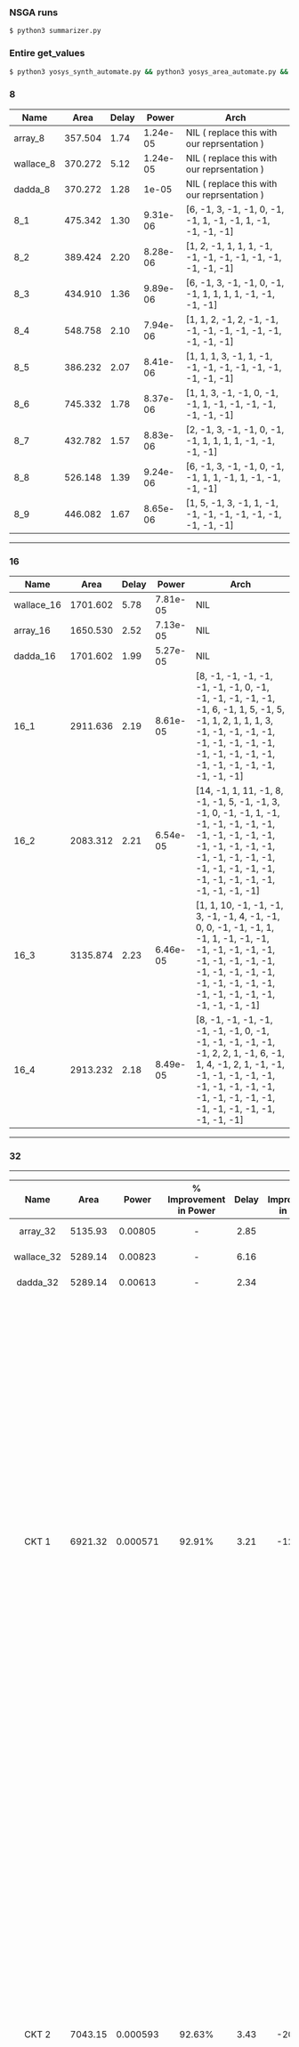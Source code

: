### NSGA runs 

`$ python3 summarizer.py`


### Entire get_values
```bash
$ python3 yosys_synth_automate.py && python3 yosys_area_automate.py && python3 sta_delay_power_automate.py  && python3 summarizer.py
```


### 8

| Name      | Area    | Delay | Power    | Arch                                               |
|-----------|---------|-------|----------|----------------------------------------------------|
| array_8   | 357.504 | 1.74  | 1.24e-05 | NIL ( replace this with our reprsentation )        |
| wallace_8 | 370.272 | 5.12  | 1.24e-05 | NIL ( replace this with our reprsentation )        |
| dadda_8   | 370.272 | 1.28  | 1e-05    | NIL ( replace this with our reprsentation )        |
| 8_1       | 475.342 | 1.30  | 9.31e-06 | [6, -1, 3, -1, -1, 0, -1, -1, 1, -1, -1, 1, -1, -1, -1, -1] |
| 8_2       | 389.424 | 2.20  | 8.28e-06 | [1, 2, -1, 1, 1, 1, -1, -1, -1, -1, -1, -1, -1, -1, -1, -1] |
| 8_3       | 434.910 | 1.36  | 9.89e-06 | [6, -1, 3, -1, -1, 0, -1, -1, 1, 1, 1, 1, -1, -1, -1, -1] |
| 8_4       | 548.758 | 2.10  | 7.94e-06 | [1, 1, 2, -1, 2, -1, -1, -1, -1, -1, -1, -1, -1, -1, -1, -1] |
| 8_5       | 386.232 | 2.07  | 8.41e-06 | [1, 1, 1, 3, -1, 1, -1, -1, -1, -1, -1, -1, -1, -1, -1, -1] |
| 8_6       | 745.332 | 1.78  | 8.37e-06 | [1, 1, 3, -1, -1, 0, -1, -1, 1, -1, -1, -1, -1, -1, -1, -1] |
| 8_7       | 432.782 | 1.57  | 8.83e-06 | [2, -1, 3, -1, -1, 0, -1, -1, 1, 1, 1, 1, -1, -1, -1, -1] |
| 8_8       | 526.148 | 1.39  | 9.24e-06 | [6, -1, 3, -1, -1, 0, -1, -1, 1, 1, -1, 1, -1, -1, -1, -1] |
| 8_9       | 446.082 | 1.67  | 8.65e-06 | [1, 5, -1, 3, -1, 1, -1, -1, -1, -1, -1, -1, -1, -1, -1, -1] |
 --- 


### 16

| Name       | Area    | Delay | Power    | Arch                                                                                                      |
|------------|---------|-------|----------|-----------------------------------------------------------------------------------------------------------|
| wallace_16 | 1701.602| 5.78  | 7.81e-05 | NIL                                                                                                       |
| array_16   | 1650.530| 2.52  | 7.13e-05 | NIL                                                                                                       |
| dadda_16   | 1701.602| 1.99  | 5.27e-05 | NIL                                                                                                       |
| 16_1       | 2911.636| 2.19  | 8.61e-05 | [8, -1, -1, -1, -1, -1, -1, -1, 0, -1, -1, -1, -1, -1, -1, -1, 6, -1, 1, 5, -1, 5, -1, 1, 2, 1, 1, 1, 3, -1, -1, -1, -1, -1, -1, -1, -1, -1, -1, -1, -1, -1, -1, -1, -1, -1, -1, -1, -1, -1, -1, -1] |
| 16_2       | 2083.312| 2.21  | 6.54e-05 | [14, -1, 1, 11, -1, 8, -1, -1, 5, -1, -1, 3, -1, 0, -1, -1, 1, -1, -1, -1, -1, -1, -1, -1, -1, -1, -1, -1, -1, -1, -1, -1, -1, -1, -1, -1, -1, -1, -1, -1, -1, -1, -1, -1, -1, -1, -1, -1, -1, -1, -1, -1] |
| 16_3       | 3135.874| 2.23  | 6.46e-05 | [1, 1, 10, -1, -1, -1, 3, -1, -1, 4, -1, -1, 0, 0, -1, -1, -1, 1, -1, 1, -1, -1, -1, -1, -1, -1, -1, -1, -1, -1, -1, -1, -1, -1, -1, -1, -1, -1, -1, -1, -1, -1, -1, -1, -1, -1, -1, -1, -1, -1, -1, -1] |
| 16_4       | 2913.232| 2.18  | 8.49e-05 | [8, -1, -1, -1, -1, -1, -1, -1, 0, -1, -1, -1, -1, -1, -1, -1, 2, 2, 1, -1, 6, -1, 1, 4, -1, 2, 1, -1, -1, -1, -1, -1, -1, -1, -1, -1, -1, -1, -1, -1, -1, -1, -1, -1, -1, -1, -1, -1, -1, -1, -1, -1] |
---



### 32
---

|    Name    |  Area   |  Power   |  % Improvement in Power  |  Delay  |  % Improvement in Delay  |                                                                                                                                                                                                                                                                    Architecture                                                                                                                                                                                                                                                                     |
|:----------:|:-------:|:--------:|:------------------------:|:-------:|:------------------------:|:---------------------------------------------------------------------------------------------------------------------------------------------------------------------------------------------------------------------------------------------------------------------------------------------------------------------------------------------------------------------------------------------------------------------------------------------------------------------------------------------------------------------------------------------------:|
|  array_32  | 5135.93 | 0.00805  |            -             |  2.85   |            -             |                                                                                                                                                                                                                                                                 Array 32 Multiplier                                                                                                                                                                                                                                                                 |
| wallace_32 | 5289.14 | 0.00823  |            -             |  6.16   |            -             |                                                                                                                                                                                                                                                                Wallace 32 Multiplier                                                                                                                                                                                                                                                                |
|  dadda_32  | 5289.14 | 0.00613  |            -             |  2.34   |            -             |                                                                                                                                                                                                                                                                 Dadda 32 Multiplier                                                                                                                                                                                                                                                                 |
|   CKT 1    | 6921.32 | 0.000571 |          92.91%          |  3.21   |         -12.63%          |   [9, -1, -1, -1, -1, -1, -1, -1, -1, -1, -1, -1, -1, -1, -1, -1, -1, -1, -1, -1, -1, -1, -1, 1, 2, -1, 4, -1, 1, 1, -1, -1, -1, -1, -1, -1, -1, -1, -1, -1, -1, -1, -1, -1, -1, -1, -1, -1, -1, -1, -1, -1, -1, -1, -1, -1, -1, -1, -1, -1, -1, -1, -1, -1, -1, -1, -1, -1, -1, -1, -1, -1, -1, -1, -1, -1, -1, -1, -1, -1, -1, -1, -1, -1, -1, -1, -1, -1, -1, -1, -1, -1, -1, -1, -1, -1, -1, -1, -1, -1, -1, -1, -1, -1, -1, -1, -1, -1, -1, -1, -1, -1, -1, -1, -1, -1, -1, -1, -1, -1, -1, -1, -1, -1, -1, -1, -1, -1, -1, -1, -1, -1, -1]    |
|   CKT 2    | 7043.15 | 0.000593 |          92.63%          |  3.43   |         -20.35%          |   [20, -1, -1, -1, -1, -1, -1, -1, -1, -1, -1, -1, 16, -1, -1, -1, -1, -1, -1, -1, 10, -1, -1, -1, -1, -1, -1, -1, 2, -1, -1, -1, -1, -1, -1, -1, -1, -1, -1, -1, -1, -1, -1, -1, -1, -1, -1, -1, -1, -1, -1, -1, -1, -1, -1, -1, -1, -1, -1, -1, -1, -1, -1, -1, -1, -1, -1, -1, -1, -1, -1, -1, -1, -1, -1, -1, -1, -1, -1, -1, -1, -1, -1, -1, -1, -1, -1, -1, -1, -1, -1, -1, -1, -1, -1, -1, -1, -1, -1, -1, -1, -1, -1, -1, -1, -1, -1, -1, -1, -1, -1, -1, -1, -1, -1, -1, -1, -1, -1, -1, -1, -1, -1, -1, -1, -1, -1, -1, -1, -1, -1, -1]   |
|   CKT 3    | 7285.74 | 0.000578 |          92.82%          |  3.41   |         -19.65%          |   [20, 1, 1, -1, -1, -1, -1, -1, -1, -1, -1, -1, 13, -1, -1, -1, -1, -1, -1, -1, 2, -1, -1, -1, -1, 3, -1, -1, 1, 0, -1, -1, -1, -1, -1, -1, -1, -1, -1, -1, -1, -1, -1, -1, -1, -1, -1, -1, -1, -1, -1, -1, -1, -1, -1, -1, -1, -1, -1, -1, -1, -1, -1, -1, -1, -1, -1, -1, -1, -1, -1, -1, -1, -1, -1, -1, -1, -1, -1, -1, -1, -1, -1, -1, -1, -1, -1, -1, -1, -1, -1, -1, -1, -1, -1, -1, -1, -1, -1, -1, -1, -1, -1, -1, -1, -1, -1, -1, -1, -1, -1, -1, -1, -1, -1, -1, -1, -1, -1, -1, -1, -1, -1, -1, -1, -1, -1, -1, -1, -1, -1, -1, -1]    |
|   CKT 4    | 6752.94 | 0.000578 |          92.82%          |  3.63   |         -27.37%          |       [6, -1, 2, 1, 2, 1, -1, 3, -1, 1, -1, -1, -1, -1, -1, -1, -1, -1, -1, -1, 10, -1, 8, 2, 6, 5, 0, 0, -1, 1, -1, -1, -1, -1, -1, -1, -1, -1, -1, -1, -1, -1, -1, -1, -1, -1, -1, -1, -1, -1, -1, -1, -1, -1, -1, -1, -1, -1, -1, -1, -1, -1, -1, -1, -1, -1, -1, -1, -1, -1, -1, -1, -1, -1, -1, -1, -1, -1, -1, -1, -1, -1, -1, -1, -1, -1, -1, -1, -1, -1, -1, -1, -1, -1, -1, -1, -1, -1, -1, -1, -1, -1, -1, -1, -1, -1, -1, -1, -1, -1, -1, -1, -1, -1, -1, -1, -1, -1, -1, -1, -1, -1, -1, -1, -1, -1, -1, -1, -1, -1, -1, -1, -1]        |
|   CKT 5    | 6819.71 | 0.000571 |          92.91%          |  3.96   |         -38.95%          |      [4, -1, -1, 8, 2, 1, -1, 3, 1, 6, 2, 1, -1, -1, -1, -1, -1, -1, -1, 0, -1, -1, -1, -1, -1, -1, -1, -1, 1, 1, -1, -1, -1, -1, -1, -1, -1, -1, -1, -1, -1, -1, -1, -1, -1, -1, -1, -1, -1, -1, -1, -1, -1, -1, -1, -1, -1, -1, -1, -1, -1, -1, -1, -1, -1, -1, -1, -1, -1, -1, -1, -1, -1, -1, -1, -1, -1, -1, -1, -1, -1, -1, -1, -1, -1, -1, -1, -1, -1, -1, -1, -1, -1, -1, -1, -1, -1, -1, -1, -1, -1, -1, -1, -1, -1, -1, -1, -1, -1, -1, -1, -1, -1, -1, -1, -1, -1, -1, -1, -1, -1, -1, -1, -1, -1, -1, -1, -1, -1, -1, -1, -1, -1]       |
|   CKT 6    | 7133.85 | 0.000581 |          92.78%          |  3.07   |          -7.72%          |      [23, -1, -1, 2, 4, -1, 2, -1, -1, -1, 10, -1, -1, -1, -1, -1, -1, -1, -1, -1, 8, -1, 2, 6, 0, 2, 4, 2, 0, 0, -1, -1, -1, -1, -1, -1, -1, -1, -1, -1, -1, -1, -1, -1, -1, -1, -1, -1, -1, -1, -1, -1, -1, -1, -1, -1, -1, -1, -1, -1, -1, -1, -1, -1, -1, -1, -1, -1, -1, -1, -1, -1, -1, -1, -1, -1, -1, -1, -1, -1, -1, -1, -1, -1, -1, -1, -1, -1, -1, -1, -1, -1, -1, -1, -1, -1, -1, -1, -1, -1, -1, -1, -1, -1, -1, -1, -1, -1, -1, -1, -1, -1, -1, -1, -1, -1, -1, -1, -1, -1, -1, -1, -1, -1, -1, -1, -1, -1, -1, -1, -1, -1, -1]       |
|   CKT 7    | 6732.19 | 0.00055  |          93.17%          |  3.56   |         -24.91%          |       [6, -1, 1, 1, 1, 1, -1, 2, -1, 19, -1, -1, -1, 2, -1, 9, -1, -1, -1, -1, -1, -1, -1, 7, -1, 3, 1, 1, 0, 0, -1, -1, -1, -1, -1, -1, -1, -1, -1, -1, -1, -1, -1, -1, -1, -1, -1, -1, -1, -1, -1, -1, -1, -1, -1, -1, -1, -1, -1, -1, -1, -1, -1, -1, -1, -1, -1, -1, -1, -1, -1, -1, -1, -1, -1, -1, -1, -1, -1, -1, -1, -1, -1, -1, -1, -1, -1, -1, -1, -1, -1, -1, -1, -1, -1, -1, -1, -1, -1, -1, -1, -1, -1, -1, -1, -1, -1, -1, -1, -1, -1, -1, -1, -1, -1, -1, -1, -1, -1, -1, -1, -1, -1, -1, -1, -1, -1, -1, -1, -1, -1, -1, -1]        |
|   CKT 8    | 6806.94 | 0.000549 |          93.18%          |  3.58   |         -25.61%          |           [6, 1, -1, -1, -1, 1, 2, 3, -1, 1, 1, 1, -1, 7, -1, 1, 2, 2, 8, 1, -1, 5, 2, -1, 3, 1, 1, -1, 1, 0, -1, -1, -1, -1, -1, -1, -1, -1, -1, -1, -1, -1, -1, -1, -1, -1, -1, -1, -1, -1, -1, -1, -1, -1, -1, -1, -1, -1, -1, -1, -1, -1, -1, -1, -1, -1, -1, -1, -1, -1, -1, -1, -1, -1, -1, -1, -1, -1, -1, -1, -1, -1, -1, -1, -1, -1, -1, -1, -1, -1, -1, -1, -1, -1, -1, -1, -1, -1, -1, -1, -1, -1, -1, -1, -1, -1, -1, -1, -1, -1, -1, -1, -1, -1, -1, -1, -1, -1, -1, -1, -1, -1, -1, -1, -1, -1, -1, -1, -1, -1, -1, -1, -1]           |
|   CKT 9    | 7114.7  | 0.000567 |          92.96%          |  3.69   |         -29.47%          |        [20, 5, -1, 2, 1, 6, 1, 1, 2, -1, 3, 1, 4, -1, 7, -1, -1, -1, -1, -1, 2, -1, 6, 0, -1, -1, -1, -1, 1, 1, -1, -1, -1, -1, -1, -1, -1, -1, -1, -1, -1, -1, -1, -1, -1, -1, -1, -1, -1, -1, -1, -1, -1, -1, -1, -1, -1, -1, -1, -1, -1, -1, -1, -1, -1, -1, -1, -1, -1, -1, -1, -1, -1, -1, -1, -1, -1, -1, -1, -1, -1, -1, -1, -1, -1, -1, -1, -1, -1, -1, -1, -1, -1, -1, -1, -1, -1, -1, -1, -1, -1, -1, -1, -1, -1, -1, -1, -1, -1, -1, -1, -1, -1, -1, -1, -1, -1, -1, -1, -1, -1, -1, -1, -1, -1, -1, -1, -1, -1, -1, -1, -1, -1]         |
|   CKT 10   | 6833.01 | 0.00056  |          93.04%          |  3.44   |         -20.70%          |        [6, 2, 1, -1, -1, 1, 1, -1, 3, -1, -1, -1, -1, -1, -1, -1, -1, -1, 4, -1, -1, -1, 1, 4, 1, 2, 2, 0, 0, 1, -1, -1, -1, -1, -1, -1, -1, -1, -1, -1, -1, -1, -1, -1, -1, -1, -1, -1, -1, -1, -1, -1, -1, -1, -1, -1, -1, -1, -1, -1, -1, -1, -1, -1, -1, -1, -1, -1, -1, -1, -1, -1, -1, -1, -1, -1, -1, -1, -1, -1, -1, -1, -1, -1, -1, -1, -1, -1, -1, -1, -1, -1, -1, -1, -1, -1, -1, -1, -1, -1, -1, -1, -1, -1, -1, -1, -1, -1, -1, -1, -1, -1, -1, -1, -1, -1, -1, -1, -1, -1, -1, -1, -1, -1, -1, -1, -1, -1, -1, -1, -1, -1, -1]        |
|   CKT 11   | 7247.97 | 0.000625 |          92.24%          |   3.5   |         -22.81%          |  [22, -1, -1, -1, -1, -1, -1, -1, -1, -1, 18, -1, -1, -1, -1, -1, -1, -1, -1, -1, -1, -1, 7, -1, -1, -1, -1, -1, 2, 1, -1, -1, -1, -1, -1, -1, -1, -1, -1, -1, -1, -1, -1, -1, -1, -1, -1, -1, -1, -1, -1, -1, -1, -1, -1, -1, -1, -1, -1, -1, -1, -1, -1, -1, -1, -1, -1, -1, -1, -1, -1, -1, -1, -1, -1, -1, -1, -1, -1, -1, -1, -1, -1, -1, -1, -1, -1, -1, -1, -1, -1, -1, -1, -1, -1, -1, -1, -1, -1, -1, -1, -1, -1, -1, -1, -1, -1, -1, -1, -1, -1, -1, -1, -1, -1, -1, -1, -1, -1, -1, -1, -1, -1, -1, -1, -1, -1, -1, -1, -1, -1, -1, -1]  |
|   CKT 12   | 7273.77 | 0.00059  |          92.67%          |  3.59   |         -25.96%          |      [21, 7, 1, 5, -1, 1, -1, -1, -1, -1, -1, 12, -1, -1, -1, -1, -1, -1, -1, -1, 2, 1, 0, 4, 4, -1, -1, 2, 0, 1, -1, -1, -1, -1, -1, -1, -1, -1, -1, -1, -1, -1, -1, -1, -1, -1, -1, -1, -1, -1, -1, -1, -1, -1, -1, -1, -1, -1, -1, -1, -1, -1, -1, -1, -1, -1, -1, -1, -1, -1, -1, -1, -1, -1, -1, -1, -1, -1, -1, -1, -1, -1, -1, -1, -1, -1, -1, -1, -1, -1, -1, -1, -1, -1, -1, -1, -1, -1, -1, -1, -1, -1, -1, -1, -1, -1, -1, -1, -1, -1, -1, -1, -1, -1, -1, -1, -1, -1, -1, -1, -1, -1, -1, -1, -1, -1, -1, -1, -1, -1, -1, -1, -1]       |
|   CKT 13   | 6834.34 | 0.000549 |          93.18%          |  3.58   |         -25.61%          |       [6, 1, -1, 5, -1, 1, 2, -1, -1, -1, -1, -1, -1, -1, 2, -1, 9, -1, -1, -1, -1, -1, -1, 2, 3, 0, 4, 3, -1, 0, -1, -1, -1, -1, -1, -1, -1, -1, -1, -1, -1, -1, -1, -1, -1, -1, -1, -1, -1, -1, -1, -1, -1, -1, -1, -1, -1, -1, -1, -1, -1, -1, -1, -1, -1, -1, -1, -1, -1, -1, -1, -1, -1, -1, -1, -1, -1, -1, -1, -1, -1, -1, -1, -1, -1, -1, -1, -1, -1, -1, -1, -1, -1, -1, -1, -1, -1, -1, -1, -1, -1, -1, -1, -1, -1, -1, -1, -1, -1, -1, -1, -1, -1, -1, -1, -1, -1, -1, -1, -1, -1, -1, -1, -1, -1, -1, -1, -1, -1, -1, -1, -1, -1]       |
|   CKT 14   | 7113.9  | 0.00059  |          92.67%          |  3.02   |          -5.96%          |  [23, -1, -1, -1, -1, -1, -1, -1, -1, -1, -1, -1, -1, -1, -1, -1, -1, -1, -1, -1, -1, -1, -1, 6, -1, -1, 1, 1, -1, 1, -1, -1, -1, -1, -1, -1, -1, -1, -1, -1, -1, -1, -1, -1, -1, -1, -1, -1, -1, -1, -1, -1, -1, -1, -1, -1, -1, -1, -1, -1, -1, -1, -1, -1, -1, -1, -1, -1, -1, -1, -1, -1, -1, -1, -1, -1, -1, -1, -1, -1, -1, -1, -1, -1, -1, -1, -1, -1, -1, -1, -1, -1, -1, -1, -1, -1, -1, -1, -1, -1, -1, -1, -1, -1, -1, -1, -1, -1, -1, -1, -1, -1, -1, -1, -1, -1, -1, -1, -1, -1, -1, -1, -1, -1, -1, -1, -1, -1, -1, -1, -1, -1, -1]   |
|   CKT 15   | 7241.05 | 0.000525 |          93.48%          |  3.16   |         -10.88%          |    [24, 1, 1, 2, -1, -1, -1, -1, 18, -1, -1, -1, -1, -1, -1, -1, -1, -1, -1, -1, -1, -1, -1, -1, 3, -1, 4, 1, 0, 0, -1, -1, -1, -1, -1, -1, -1, -1, -1, -1, -1, -1, -1, -1, -1, -1, -1, -1, -1, -1, -1, -1, -1, -1, -1, -1, -1, -1, -1, -1, -1, -1, -1, -1, -1, -1, -1, -1, -1, -1, -1, -1, -1, -1, -1, -1, -1, -1, -1, -1, -1, -1, -1, -1, -1, -1, -1, -1, -1, -1, -1, -1, -1, -1, -1, -1, -1, -1, -1, -1, -1, -1, -1, -1, -1, -1, -1, -1, -1, -1, -1, -1, -1, -1, -1, -1, -1, -1, -1, -1, -1, -1, -1, -1, -1, -1, -1, -1, -1, -1, -1, -1, -1]     |
|   CKT 16   | 7002.72 | 0.000571 |          92.91%          |  3.64   |         -27.72%          |   [12, -1, -1, -1, -1, -1, -1, -1, -1, -1, -1, -1, 2, -1, -1, -1, -1, -1, -1, -1, 1, 2, -1, 6, -1, -1, 2, -1, -1, -1, -1, -1, -1, -1, -1, -1, -1, -1, -1, -1, -1, -1, -1, -1, -1, -1, -1, -1, -1, -1, -1, -1, -1, -1, -1, -1, -1, -1, -1, -1, -1, -1, -1, -1, -1, -1, -1, -1, -1, -1, -1, -1, -1, -1, -1, -1, -1, -1, -1, -1, -1, -1, -1, -1, -1, -1, -1, -1, -1, -1, -1, -1, -1, -1, -1, -1, -1, -1, -1, -1, -1, -1, -1, -1, -1, -1, -1, -1, -1, -1, -1, -1, -1, -1, -1, -1, -1, -1, -1, -1, -1, -1, -1, -1, -1, -1, -1, -1, -1, -1, -1, -1, -1]   |
|   CKT 17   | 6833.01 | 0.00056  |          93.04%          |  3.44   |         -20.70%          |      [6, -1, -1, -1, 1, 1, 1, -1, -1, -1, -1, -1, -1, -1, -1, -1, -1, -1, 3, -1, 8, -1, -1, -1, 3, -1, 2, 3, 0, 0, -1, -1, -1, -1, -1, -1, -1, -1, -1, -1, -1, -1, -1, -1, -1, -1, -1, -1, -1, -1, -1, -1, -1, -1, -1, -1, -1, -1, -1, -1, -1, -1, -1, -1, -1, -1, -1, -1, -1, -1, -1, -1, -1, -1, -1, -1, -1, -1, -1, -1, -1, -1, -1, -1, -1, -1, -1, -1, -1, -1, -1, -1, -1, -1, -1, -1, -1, -1, -1, -1, -1, -1, -1, -1, -1, -1, -1, -1, -1, -1, -1, -1, -1, -1, -1, -1, -1, -1, -1, -1, -1, -1, -1, -1, -1, -1, -1, -1, -1, -1, -1, -1, -1]      |
|   CKT 18   | 6853.76 | 0.000563 |          93.01%          |   3.1   |          -8.77%          |   [1, -1, -1, 1, 23, -1, -1, -1, -1, 10, -1, -1, -1, -1, -1, -1, -1, -1, -1, -1, -1, -1, 3, -1, -1, 4, -1, -1, 2, 0, -1, -1, -1, -1, -1, -1, -1, -1, -1, -1, -1, -1, -1, -1, -1, -1, -1, -1, -1, -1, -1, -1, -1, -1, -1, -1, -1, -1, -1, -1, -1, -1, -1, -1, -1, -1, -1, -1, -1, -1, -1, -1, -1, -1, -1, -1, -1, -1, -1, -1, -1, -1, -1, -1, -1, -1, -1, -1, -1, -1, -1, -1, -1, -1, -1, -1, -1, -1, -1, -1, -1, -1, -1, -1, -1, -1, -1, -1, -1, -1, -1, -1, -1, -1, -1, -1, -1, -1, -1, -1, -1, -1, -1, -1, -1, -1, -1, -1, -1, -1, -1, -1, -1]    |
|   CKT 19   | 6933.82 | 0.000556 |          93.09%          |  3.63   |         -27.37%          |       [10, 3, 1, 1, 1, 1, -1, -1, -1, 4, 1, -1, 2, -1, -1, -1, 8, -1, -1, -1, -1, -1, 2, -1, 0, -1, 1, 3, -1, 1, -1, -1, -1, -1, -1, -1, -1, -1, -1, -1, -1, -1, -1, -1, -1, -1, -1, -1, -1, -1, -1, -1, -1, -1, -1, -1, -1, -1, -1, -1, -1, -1, -1, -1, -1, -1, -1, -1, -1, -1, -1, -1, -1, -1, -1, -1, -1, -1, -1, -1, -1, -1, -1, -1, -1, -1, -1, -1, -1, -1, -1, -1, -1, -1, -1, -1, -1, -1, -1, -1, -1, -1, -1, -1, -1, -1, -1, -1, -1, -1, -1, -1, -1, -1, -1, -1, -1, -1, -1, -1, -1, -1, -1, -1, -1, -1, -1, -1, -1, -1, -1, -1, -1]        |
|   CKT 20   | 7024.26 | 0.000608 |          92.45%          |  3.42   |         -20.00%          |    [12, -1, 1, -1, -1, -1, -1, -1, -1, -1, -1, -1, 1, -1, -1, -1, -1, -1, -1, -1, 3, -1, -1, 3, -1, -1, 4, -1, 1, 0, -1, -1, -1, -1, -1, -1, -1, -1, -1, -1, -1, -1, -1, -1, -1, -1, -1, -1, -1, -1, -1, -1, -1, -1, -1, -1, -1, -1, -1, -1, -1, -1, -1, -1, -1, -1, -1, -1, -1, -1, -1, -1, -1, -1, -1, -1, -1, -1, -1, -1, -1, -1, -1, -1, -1, -1, -1, -1, -1, -1, -1, -1, -1, -1, -1, -1, -1, -1, -1, -1, -1, -1, -1, -1, -1, -1, -1, -1, -1, -1, -1, -1, -1, -1, -1, -1, -1, -1, -1, -1, -1, -1, -1, -1, -1, -1, -1, -1, -1, -1, -1, -1, -1]    |
|   CKT 21   | 7147.69 | 0.000576 |          92.84%          |  3.31   |         -16.14%          |  [23, -1, -1, -1, -1, -1, -1, -1, -1, -1, -1, -1, -1, -1, -1, -1, -1, -1, -1, -1, -1, -1, -1, 7, -1, 4, -1, -1, -1, 1, -1, -1, -1, -1, -1, -1, -1, -1, -1, -1, -1, -1, -1, -1, -1, -1, -1, -1, -1, -1, -1, -1, -1, -1, -1, -1, -1, -1, -1, -1, -1, -1, -1, -1, -1, -1, -1, -1, -1, -1, -1, -1, -1, -1, -1, -1, -1, -1, -1, -1, -1, -1, -1, -1, -1, -1, -1, -1, -1, -1, -1, -1, -1, -1, -1, -1, -1, -1, -1, -1, -1, -1, -1, -1, -1, -1, -1, -1, -1, -1, -1, -1, -1, -1, -1, -1, -1, -1, -1, -1, -1, -1, -1, -1, -1, -1, -1, -1, -1, -1, -1, -1, -1]  |
|   CKT 22   | 6760.12 | 0.000561 |          93.03%          |  3.56   |         -24.91%          |  [6, -1, -1, -1, -1, -1, -1, -1, -1, -1, -1, -1, -1, -1, -1, -1, -1, -1, -1, -1, -1, -1, -1, -1, -1, -1, 2, -1, 2, -1, -1, -1, -1, -1, -1, -1, -1, -1, -1, -1, -1, -1, -1, -1, -1, -1, -1, -1, -1, -1, -1, -1, -1, -1, -1, -1, -1, -1, -1, -1, -1, -1, -1, -1, -1, -1, -1, -1, -1, -1, -1, -1, -1, -1, -1, -1, -1, -1, -1, -1, -1, -1, -1, -1, -1, -1, -1, -1, -1, -1, -1, -1, -1, -1, -1, -1, -1, -1, -1, -1, -1, -1, -1, -1, -1, -1, -1, -1, -1, -1, -1, -1, -1, -1, -1, -1, -1, -1, -1, -1, -1, -1, -1, -1, -1, -1, -1, -1, -1, -1, -1, -1, -1]  |
|   CKT 23   | 7239.19 | 0.000559 |          93.06%          |  3.52   |         -23.51%          |    [24, -1, -1, 3, -1, 3, -1, -1, 18, -1, -1, -1, -1, -1, -1, -1, -1, -1, -1, 9, -1, -1, -1, -1, 5, -1, 2, 0, 0, 0, -1, -1, -1, -1, -1, -1, -1, -1, -1, -1, -1, -1, -1, -1, -1, -1, -1, -1, -1, -1, -1, -1, -1, -1, -1, -1, -1, -1, -1, -1, -1, -1, -1, -1, -1, -1, -1, -1, -1, -1, -1, -1, -1, -1, -1, -1, -1, -1, -1, -1, -1, -1, -1, -1, -1, -1, -1, -1, -1, -1, -1, -1, -1, -1, -1, -1, -1, -1, -1, -1, -1, -1, -1, -1, -1, -1, -1, -1, -1, -1, -1, -1, -1, -1, -1, -1, -1, -1, -1, -1, -1, -1, -1, -1, -1, -1, -1, -1, -1, -1, -1, -1, -1]     |
|   CKT 24   | 7101.4  | 0.000562 |          93.02%          |  3.25   |         -14.04%          |       [24, -1, -1, -1, 1, 1, -1, 3, -1, 3, -1, -1, -1, -1, -1, -1, -1, -1, 2, -1, 1, 7, 5, -1, 6, 3, 4, 0, 0, 1, -1, -1, -1, -1, -1, -1, -1, -1, -1, -1, -1, -1, -1, -1, -1, -1, -1, -1, -1, -1, -1, -1, -1, -1, -1, -1, -1, -1, -1, -1, -1, -1, -1, -1, -1, -1, -1, -1, -1, -1, -1, -1, -1, -1, -1, -1, -1, -1, -1, -1, -1, -1, -1, -1, -1, -1, -1, -1, -1, -1, -1, -1, -1, -1, -1, -1, -1, -1, -1, -1, -1, -1, -1, -1, -1, -1, -1, -1, -1, -1, -1, -1, -1, -1, -1, -1, -1, -1, -1, -1, -1, -1, -1, -1, -1, -1, -1, -1, -1, -1, -1, -1, -1]        |
|   CKT 25   | 6740.17 | 0.000571 |          92.91%          |  3.64   |         -27.72%          |        [6, 2, -1, 3, -1, 1, -1, 2, 1, 2, 1, 4, 1, -1, 2, -1, -1, -1, -1, 5, -1, -1, -1, -1, 0, -1, 1, 0, -1, -1, -1, -1, -1, -1, -1, -1, -1, -1, -1, -1, -1, -1, -1, -1, -1, -1, -1, -1, -1, -1, -1, -1, -1, -1, -1, -1, -1, -1, -1, -1, -1, -1, -1, -1, -1, -1, -1, -1, -1, -1, -1, -1, -1, -1, -1, -1, -1, -1, -1, -1, -1, -1, -1, -1, -1, -1, -1, -1, -1, -1, -1, -1, -1, -1, -1, -1, -1, -1, -1, -1, -1, -1, -1, -1, -1, -1, -1, -1, -1, -1, -1, -1, -1, -1, -1, -1, -1, -1, -1, -1, -1, -1, -1, -1, -1, -1, -1, -1, -1, -1, -1, -1, -1]        |
|   CKT 26   | 6739.38 | 0.000547 |          93.20%          |  3.57   |         -25.26%          |  [6, -1, -1, -1, -1, -1, -1, -1, -1, -1, -1, -1, -1, -1, -1, -1, -1, -1, -1, -1, -1, -1, -1, -1, -1, -1, 4, -1, 1, -1, -1, -1, -1, -1, -1, -1, -1, -1, -1, -1, -1, -1, -1, -1, -1, -1, -1, -1, -1, -1, -1, -1, -1, -1, -1, -1, -1, -1, -1, -1, -1, -1, -1, -1, -1, -1, -1, -1, -1, -1, -1, -1, -1, -1, -1, -1, -1, -1, -1, -1, -1, -1, -1, -1, -1, -1, -1, -1, -1, -1, -1, -1, -1, -1, -1, -1, -1, -1, -1, -1, -1, -1, -1, -1, -1, -1, -1, -1, -1, -1, -1, -1, -1, -1, -1, -1, -1, -1, -1, -1, -1, -1, -1, -1, -1, -1, -1, -1, -1, -1, -1, -1, -1]  |
|   CKT 27   | 7229.61 | 0.00058  |          92.80%          |  3.24   |         -13.68%          |    [24, 2, 2, 1, -1, 1, 1, -1, 19, -1, -1, -1, -1, -1, -1, -1, -1, -1, -1, -1, -1, -1, -1, -1, 4, -1, -1, 3, 0, -1, -1, -1, -1, -1, -1, -1, -1, -1, -1, -1, -1, -1, -1, -1, -1, -1, -1, -1, -1, -1, -1, -1, -1, -1, -1, -1, -1, -1, -1, -1, -1, -1, -1, -1, -1, -1, -1, -1, -1, -1, -1, -1, -1, -1, -1, -1, -1, -1, -1, -1, -1, -1, -1, -1, -1, -1, -1, -1, -1, -1, -1, -1, -1, -1, -1, -1, -1, -1, -1, -1, -1, -1, -1, -1, -1, -1, -1, -1, -1, -1, -1, -1, -1, -1, -1, -1, -1, -1, -1, -1, -1, -1, -1, -1, -1, -1, -1, -1, -1, -1, -1, -1, -1]     |
|   CKT 28   | 6858.01 | 0.000588 |          92.70%          |  3.27   |         -14.74%          |      [3, 1, 1, -1, 2, 6, -1, 5, -1, -1, -1, 17, -1, -1, -1, 2, -1, 3, -1, -1, 4, -1, -1, -1, 0, -1, -1, -1, 0, 0, -1, -1, -1, -1, -1, -1, -1, -1, -1, -1, -1, -1, -1, -1, -1, -1, -1, -1, -1, -1, -1, -1, -1, -1, -1, -1, -1, -1, -1, -1, -1, -1, -1, -1, -1, -1, -1, -1, -1, -1, -1, -1, -1, -1, -1, -1, -1, -1, -1, -1, -1, -1, -1, -1, -1, -1, -1, -1, -1, -1, -1, -1, -1, -1, -1, -1, -1, -1, -1, -1, -1, -1, -1, -1, -1, -1, -1, -1, -1, -1, -1, -1, -1, -1, -1, -1, -1, -1, -1, -1, -1, -1, -1, -1, -1, -1, -1, -1, -1, -1, -1, -1, -1]       |
|   CKT 29   | 6971.06 | 0.000539 |          93.30%          |  3.24   |         -13.68%          |        [26, 7, 4, -1, -1, 9, -1, 6, -1, 2, 2, 9, -1, 7, -1, 6, -1, 3, 1, 2, -1, -1, -1, -1, -1, -1, 4, -1, 1, 1, -1, -1, -1, -1, -1, -1, -1, -1, -1, -1, -1, -1, -1, -1, -1, -1, -1, -1, -1, -1, -1, -1, -1, -1, -1, -1, -1, -1, -1, -1, -1, -1, -1, -1, -1, -1, -1, -1, -1, -1, -1, -1, -1, -1, -1, -1, -1, -1, -1, -1, -1, -1, -1, -1, -1, -1, -1, -1, -1, -1, -1, -1, -1, -1, -1, -1, -1, -1, -1, -1, -1, -1, -1, -1, -1, -1, -1, -1, -1, -1, -1, -1, -1, -1, -1, -1, -1, -1, -1, -1, -1, -1, -1, -1, -1, -1, -1, -1, -1, -1, -1, -1, -1]        |
|   CKT 30   | 7088.63 | 0.000574 |          92.87%          |  3.37   |         -18.25%          |      [19, 1, -1, 2, -1, -1, 7, -1, 3, 1, 2, 6, -1, -1, -1, -1, -1, -1, -1, 3, -1, 1, 0, -1, 4, -1, -1, -1, 0, -1, -1, -1, -1, -1, -1, -1, -1, -1, -1, -1, -1, -1, -1, -1, -1, -1, -1, -1, -1, -1, -1, -1, -1, -1, -1, -1, -1, -1, -1, -1, -1, -1, -1, -1, -1, -1, -1, -1, -1, -1, -1, -1, -1, -1, -1, -1, -1, -1, -1, -1, -1, -1, -1, -1, -1, -1, -1, -1, -1, -1, -1, -1, -1, -1, -1, -1, -1, -1, -1, -1, -1, -1, -1, -1, -1, -1, -1, -1, -1, -1, -1, -1, -1, -1, -1, -1, -1, -1, -1, -1, -1, -1, -1, -1, -1, -1, -1, -1, -1, -1, -1, -1, -1]       |
|   CKT 31   | 7056.45 | 0.000565 |          92.98%          |  3.12   |          -9.47%          |      [24, 2, 2, -1, 4, -1, 2, 3, 1, -1, -1, -1, 18, -1, 7, -1, -1, -1, -1, -1, -1, 7, -1, -1, 3, 0, -1, 1, 0, -1, -1, -1, -1, -1, -1, -1, -1, -1, -1, -1, -1, -1, -1, -1, -1, -1, -1, -1, -1, -1, -1, -1, -1, -1, -1, -1, -1, -1, -1, -1, -1, -1, -1, -1, -1, -1, -1, -1, -1, -1, -1, -1, -1, -1, -1, -1, -1, -1, -1, -1, -1, -1, -1, -1, -1, -1, -1, -1, -1, -1, -1, -1, -1, -1, -1, -1, -1, -1, -1, -1, -1, -1, -1, -1, -1, -1, -1, -1, -1, -1, -1, -1, -1, -1, -1, -1, -1, -1, -1, -1, -1, -1, -1, -1, -1, -1, -1, -1, -1, -1, -1, -1, -1]       |
|   CKT 32   | 7061.5  | 0.00056  |          93.04%          |  3.36   |         -17.89%          |      [24, -1, 1, 3, 1, 2, 1, 1, -1, -1, -1, -1, -1, -1, -1, -1, -1, 9, -1, -1, -1, -1, -1, 0, 3, -1, 2, 2, -1, 0, -1, -1, -1, -1, -1, -1, -1, -1, -1, -1, -1, -1, -1, -1, -1, -1, -1, -1, -1, -1, -1, -1, -1, -1, -1, -1, -1, -1, -1, -1, -1, -1, -1, -1, -1, -1, -1, -1, -1, -1, -1, -1, -1, -1, -1, -1, -1, -1, -1, -1, -1, -1, -1, -1, -1, -1, -1, -1, -1, -1, -1, -1, -1, -1, -1, -1, -1, -1, -1, -1, -1, -1, -1, -1, -1, -1, -1, -1, -1, -1, -1, -1, -1, -1, -1, -1, -1, -1, -1, -1, -1, -1, -1, -1, -1, -1, -1, -1, -1, -1, -1, -1, -1]       |
|   CKT 33   | 7081.98 | 0.000552 |          93.14%          |  3.85   |         -35.09%          |   [12, -1, -1, -1, -1, -1, -1, -1, -1, -1, -1, -1, 6, -1, -1, -1, -1, -1, 9, -1, -1, -1, -1, -1, -1, -1, -1, 1, 1, 1, -1, -1, -1, -1, -1, -1, -1, -1, -1, -1, -1, -1, -1, -1, -1, -1, -1, -1, -1, -1, -1, -1, -1, -1, -1, -1, -1, -1, -1, -1, -1, -1, -1, -1, -1, -1, -1, -1, -1, -1, -1, -1, -1, -1, -1, -1, -1, -1, -1, -1, -1, -1, -1, -1, -1, -1, -1, -1, -1, -1, -1, -1, -1, -1, -1, -1, -1, -1, -1, -1, -1, -1, -1, -1, -1, -1, -1, -1, -1, -1, -1, -1, -1, -1, -1, -1, -1, -1, -1, -1, -1, -1, -1, -1, -1, -1, -1, -1, -1, -1, -1, -1, -1]   |
|   CKT 34   | 7101.4  | 0.000562 |          93.02%          |  3.25   |         -14.04%          | [24, -1, -1, -1, -1, -1, -1, -1, -1, -1, -1, -1, -1, -1, -1, -1, -1, -1, -1, -1, -1, -1, -1, -1, 6, -1, 4, -1, -1, -1, -1, -1, -1, -1, -1, -1, -1, -1, -1, -1, -1, -1, -1, -1, -1, -1, -1, -1, -1, -1, -1, -1, -1, -1, -1, -1, -1, -1, -1, -1, -1, -1, -1, -1, -1, -1, -1, -1, -1, -1, -1, -1, -1, -1, -1, -1, -1, -1, -1, -1, -1, -1, -1, -1, -1, -1, -1, -1, -1, -1, -1, -1, -1, -1, -1, -1, -1, -1, -1, -1, -1, -1, -1, -1, -1, -1, -1, -1, -1, -1, -1, -1, -1, -1, -1, -1, -1, -1, -1, -1, -1, -1, -1, -1, -1, -1, -1, -1, -1, -1, -1, -1, -1]  |
|   CKT 35   | 7076.93 | 0.000618 |          92.32%          |  3.38   |         -18.60%          | [24, -1, -1, -1, -1, -1, -1, -1, -1, -1, -1, -1, -1, -1, -1, -1, -1, -1, -1, -1, -1, -1, -1, -1, -1, -1, 4, -1, -1, -1, -1, -1, -1, -1, -1, -1, -1, -1, -1, -1, -1, -1, -1, -1, -1, -1, -1, -1, -1, -1, -1, -1, -1, -1, -1, -1, -1, -1, -1, -1, -1, -1, -1, -1, -1, -1, -1, -1, -1, -1, -1, -1, -1, -1, -1, -1, -1, -1, -1, -1, -1, -1, -1, -1, -1, -1, -1, -1, -1, -1, -1, -1, -1, -1, -1, -1, -1, -1, -1, -1, -1, -1, -1, -1, -1, -1, -1, -1, -1, -1, -1, -1, -1, -1, -1, -1, -1, -1, -1, -1, -1, -1, -1, -1, -1, -1, -1, -1, -1, -1, -1, -1, -1] |
|   CKT 36   | 6949.52 | 0.000555 |          93.11%          |  3.24   |         -13.68%          |        [19, 4, 1, -1, 4, -1, 1, -1, 4, 1, 1, 3, 1, -1, -1, -1, 11, -1, -1, 2, -1, 0, 2, -1, 5, -1, -1, 0, -1, 0, -1, -1, -1, -1, -1, -1, -1, -1, -1, -1, -1, -1, -1, -1, -1, -1, -1, -1, -1, -1, -1, -1, -1, -1, -1, -1, -1, -1, -1, -1, -1, -1, -1, -1, -1, -1, -1, -1, -1, -1, -1, -1, -1, -1, -1, -1, -1, -1, -1, -1, -1, -1, -1, -1, -1, -1, -1, -1, -1, -1, -1, -1, -1, -1, -1, -1, -1, -1, -1, -1, -1, -1, -1, -1, -1, -1, -1, -1, -1, -1, -1, -1, -1, -1, -1, -1, -1, -1, -1, -1, -1, -1, -1, -1, -1, -1, -1, -1, -1, -1, -1, -1, -1]        |
|   CKT 37   | 6962.55 | 0.000532 |          93.39%          |   3.2   |         -12.28%          |  [26, -1, -1, -1, -1, -1, -1, -1, -1, -1, -1, -1, -1, -1, -1, -1, -1, -1, -1, -1, -1, -1, -1, -1, -1, -1, 2, -1, 1, 1, -1, -1, -1, -1, -1, -1, -1, -1, -1, -1, -1, -1, -1, -1, -1, -1, -1, -1, -1, -1, -1, -1, -1, -1, -1, -1, -1, -1, -1, -1, -1, -1, -1, -1, -1, -1, -1, -1, -1, -1, -1, -1, -1, -1, -1, -1, -1, -1, -1, -1, -1, -1, -1, -1, -1, -1, -1, -1, -1, -1, -1, -1, -1, -1, -1, -1, -1, -1, -1, -1, -1, -1, -1, -1, -1, -1, -1, -1, -1, -1, -1, -1, -1, -1, -1, -1, -1, -1, -1, -1, -1, -1, -1, -1, -1, -1, -1, -1, -1, -1, -1, -1, -1]  |
|   CKT 38   | 7058.04 | 0.00062  |          92.30%          |  3.28   |         -15.09%          |        [26, 2, 2, 5, -1, 3, -1, -1, 4, -1, 3, -1, 1, -1, -1, 1, 5, 1, -1, 2, 1, 0, -1, -1, -1, -1, 4, -1, 0, -1, -1, -1, -1, -1, -1, -1, -1, -1, -1, -1, -1, -1, -1, -1, -1, -1, -1, -1, -1, -1, -1, -1, -1, -1, -1, -1, -1, -1, -1, -1, -1, -1, -1, -1, -1, -1, -1, -1, -1, -1, -1, -1, -1, -1, -1, -1, -1, -1, -1, -1, -1, -1, -1, -1, -1, -1, -1, -1, -1, -1, -1, -1, -1, -1, -1, -1, -1, -1, -1, -1, -1, -1, -1, -1, -1, -1, -1, -1, -1, -1, -1, -1, -1, -1, -1, -1, -1, -1, -1, -1, -1, -1, -1, -1, -1, -1, -1, -1, -1, -1, -1, -1, -1]        |
|   CKT 39   | 6752.94 | 0.000578 |          92.82%          |  3.63   |         -27.37%          | [20, -1, -1, -1, -1, -1, -1, -1, -1, -1, -1, -1, -1, -1, -1, -1, -1, -1, -1, -1, 3, -1, -1, -1, -1, -1, -1, -1, -1, 1, -1, -1, -1, -1, -1, -1, -1, -1, -1, -1, -1, -1, -1, -1, -1, -1, -1, -1, -1, -1, -1, -1, -1, -1, -1, -1, -1, -1, -1, -1, -1, -1, -1, -1, -1, -1, -1, -1, -1, -1, -1, -1, -1, -1, -1, -1, -1, -1, -1, -1, -1, -1, -1, -1, -1, -1, -1, -1, -1, -1, -1, -1, -1, -1, -1, -1, -1, -1, -1, -1, -1, -1, -1, -1, -1, -1, -1, -1, -1, -1, -1, -1, -1, -1, -1, -1, -1, -1, -1, -1, -1, -1, -1, -1, -1, -1, -1, -1, -1, -1, -1, -1, -1]  |
|   CKT 40   | 6740.17 | 0.000571 |          92.91%          |  3.64   |         -27.72%          | [6, -1, -1, -1, -1, -1, -1, -1, -1, -1, -1, -1, -1, -1, -1, -1, -1, -1, -1, -1, -1, -1, -1, -1, -1, -1, -1, -1, -1, -1, -1, -1, -1, -1, -1, -1, -1, -1, -1, -1, -1, -1, -1, -1, -1, -1, -1, -1, -1, -1, -1, -1, -1, -1, -1, -1, -1, -1, -1, -1, -1, -1, -1, -1, -1, -1, -1, -1, -1, -1, -1, -1, -1, -1, -1, -1, -1, -1, -1, -1, -1, -1, -1, -1, -1, -1, -1, -1, -1, -1, -1, -1, -1, -1, -1, -1, -1, -1, -1, -1, -1, -1, -1, -1, -1, -1, -1, -1, -1, -1, -1, -1, -1, -1, -1, -1, -1, -1, -1, -1, -1, -1, -1, -1, -1, -1, -1, -1, -1, -1, -1, -1, -1] |
|   CKT 41   | 7145.29 | 0.000547 |          93.20%          |  3.75   |         -31.58%          |       [6, 3, -1, 1, 1, -1, -1, 1, 2, 1, -1, 7, -1, -1, -1, -1, -1, -1, 1, 11, -1, 4, -1, -1, -1, 0, 1, 0, -1, -1, -1, -1, -1, -1, -1, -1, -1, -1, -1, -1, -1, -1, -1, -1, -1, -1, -1, -1, -1, -1, -1, -1, -1, -1, -1, -1, -1, -1, -1, -1, -1, -1, -1, -1, -1, -1, -1, -1, -1, -1, -1, -1, -1, -1, -1, -1, -1, -1, -1, -1, -1, -1, -1, -1, -1, -1, -1, -1, -1, -1, -1, -1, -1, -1, -1, -1, -1, -1, -1, -1, -1, -1, -1, -1, -1, -1, -1, -1, -1, -1, -1, -1, -1, -1, -1, -1, -1, -1, -1, -1, -1, -1, -1, -1, -1, -1, -1, -1, -1, -1, -1, -1, -1]       |
|   CKT 42   | 6935.15 | 0.000538 |          93.32%          |  3.28   |         -15.09%          |    [12, 10, -1, 7, 3, -1, 3, 1, -1, -1, -1, -1, 12, -1, -1, -1, -1, -1, -1, -1, 0, -1, -1, -1, 2, -1, 4, -1, 1, -1, -1, -1, -1, -1, -1, -1, -1, -1, -1, -1, -1, -1, -1, -1, -1, -1, -1, -1, -1, -1, -1, -1, -1, -1, -1, -1, -1, -1, -1, -1, -1, -1, -1, -1, -1, -1, -1, -1, -1, -1, -1, -1, -1, -1, -1, -1, -1, -1, -1, -1, -1, -1, -1, -1, -1, -1, -1, -1, -1, -1, -1, -1, -1, -1, -1, -1, -1, -1, -1, -1, -1, -1, -1, -1, -1, -1, -1, -1, -1, -1, -1, -1, -1, -1, -1, -1, -1, -1, -1, -1, -1, -1, -1, -1, -1, -1, -1, -1, -1, -1, -1, -1, -1]     |
|   CKT 43   |  6941   | 0.000537 |          93.33%          |  3.31   |         -16.14%          |    [26, 3, -1, 3, -1, 1, -1, 20, -1, -1, -1, -1, 16, -1, -1, -1, 5, -1, -1, -1, -1, -1, -1, -1, -1, -1, 1, 0, 2, -1, -1, -1, -1, -1, -1, -1, -1, -1, -1, -1, -1, -1, -1, -1, -1, -1, -1, -1, -1, -1, -1, -1, -1, -1, -1, -1, -1, -1, -1, -1, -1, -1, -1, -1, -1, -1, -1, -1, -1, -1, -1, -1, -1, -1, -1, -1, -1, -1, -1, -1, -1, -1, -1, -1, -1, -1, -1, -1, -1, -1, -1, -1, -1, -1, -1, -1, -1, -1, -1, -1, -1, -1, -1, -1, -1, -1, -1, -1, -1, -1, -1, -1, -1, -1, -1, -1, -1, -1, -1, -1, -1, -1, -1, -1, -1, -1, -1, -1, -1, -1, -1, -1, -1]    |
|   CKT 44   | 6852.69 | 0.000558 |          93.07%          |  3.72   |         -30.53%          |    [26, 1, 1, 1, 1, -1, -1, -1, -1, -1, 3, -1, -1, -1, -1, -1, 13, -1, -1, -1, -1, -1, -1, -1, -1, -1, 2, -1, 0, 0, -1, -1, -1, -1, -1, -1, -1, -1, -1, -1, -1, -1, -1, -1, -1, -1, -1, -1, -1, -1, -1, -1, -1, -1, -1, -1, -1, -1, -1, -1, -1, -1, -1, -1, -1, -1, -1, -1, -1, -1, -1, -1, -1, -1, -1, -1, -1, -1, -1, -1, -1, -1, -1, -1, -1, -1, -1, -1, -1, -1, -1, -1, -1, -1, -1, -1, -1, -1, -1, -1, -1, -1, -1, -1, -1, -1, -1, -1, -1, -1, -1, -1, -1, -1, -1, -1, -1, -1, -1, -1, -1, -1, -1, -1, -1, -1, -1, -1, -1, -1, -1, -1, -1]     |
|   CKT 45   | 7043.15 | 0.000593 |          92.63%          |  3.43   |         -20.35%          |       [8, 2, -1, -1, 2, 3, -1, 2, 2, -1, -1, 5, -1, -1, -1, -1, 7, -1, -1, -1, -1, -1, -1, 5, 1, 0, -1, 0, 0, 0, -1, -1, -1, -1, -1, -1, -1, -1, -1, -1, -1, -1, -1, -1, -1, -1, -1, -1, -1, -1, -1, -1, -1, -1, -1, -1, -1, -1, -1, -1, -1, -1, -1, -1, -1, -1, -1, -1, -1, -1, -1, -1, -1, -1, -1, -1, -1, -1, -1, -1, -1, -1, -1, -1, -1, -1, -1, -1, -1, -1, -1, -1, -1, -1, -1, -1, -1, -1, -1, -1, -1, -1, -1, -1, -1, -1, -1, -1, -1, -1, -1, -1, -1, -1, -1, -1, -1, -1, -1, -1, -1, -1, -1, -1, -1, -1, -1, -1, -1, -1, -1, -1, -1]        |
|   CKT 46   | 7086.51 | 0.000563 |          93.01%          |  3.24   |         -13.68%          |        [24, -1, 2, 6, 1, 3, -1, 1, 4, -1, 3, -1, -1, -1, -1, -1, -1, -1, -1, 9, -1, 2, -1, 0, 3, -1, 3, 1, 0, 0, -1, -1, -1, -1, -1, -1, -1, -1, -1, -1, -1, -1, -1, -1, -1, -1, -1, -1, -1, -1, -1, -1, -1, -1, -1, -1, -1, -1, -1, -1, -1, -1, -1, -1, -1, -1, -1, -1, -1, -1, -1, -1, -1, -1, -1, -1, -1, -1, -1, -1, -1, -1, -1, -1, -1, -1, -1, -1, -1, -1, -1, -1, -1, -1, -1, -1, -1, -1, -1, -1, -1, -1, -1, -1, -1, -1, -1, -1, -1, -1, -1, -1, -1, -1, -1, -1, -1, -1, -1, -1, -1, -1, -1, -1, -1, -1, -1, -1, -1, -1, -1, -1, -1]        |
|   CKT 47   | 7071.88 | 0.000554 |          93.12%          |  3.26   |         -14.39%          |     [24, -1, -1, 3, -1, 1, 1, -1, -1, -1, -1, -1, -1, -1, 14, -1, -1, -1, 7, -1, -1, -1, -1, -1, 5, 0, -1, 2, 2, 0, -1, -1, -1, -1, -1, -1, -1, -1, -1, -1, -1, -1, -1, -1, -1, -1, -1, -1, -1, -1, -1, -1, -1, -1, -1, -1, -1, -1, -1, -1, -1, -1, -1, -1, -1, -1, -1, -1, -1, -1, -1, -1, -1, -1, -1, -1, -1, -1, -1, -1, -1, -1, -1, -1, -1, -1, -1, -1, -1, -1, -1, -1, -1, -1, -1, -1, -1, -1, -1, -1, -1, -1, -1, -1, -1, -1, -1, -1, -1, -1, -1, -1, -1, -1, -1, -1, -1, -1, -1, -1, -1, -1, -1, -1, -1, -1, -1, -1, -1, -1, -1, -1, -1]     |
|   CKT 48   | 7014.69 | 0.000542 |          93.27%          |  3.21   |         -12.63%          |     [24, 3, -1, 1, -1, 1, -1, 1, -1, -1, -1, -1, -1, 2, -1, 12, -1, -1, -1, -1, 5, -1, -1, -1, 6, 2, -1, 0, -1, -1, -1, -1, -1, -1, -1, -1, -1, -1, -1, -1, -1, -1, -1, -1, -1, -1, -1, -1, -1, -1, -1, -1, -1, -1, -1, -1, -1, -1, -1, -1, -1, -1, -1, -1, -1, -1, -1, -1, -1, -1, -1, -1, -1, -1, -1, -1, -1, -1, -1, -1, -1, -1, -1, -1, -1, -1, -1, -1, -1, -1, -1, -1, -1, -1, -1, -1, -1, -1, -1, -1, -1, -1, -1, -1, -1, -1, -1, -1, -1, -1, -1, -1, -1, -1, -1, -1, -1, -1, -1, -1, -1, -1, -1, -1, -1, -1, -1, -1, -1, -1, -1, -1, -1]     |
|   CKT 49   | 6852.69 | 0.000558 |          93.07%          |  3.72   |         -30.53%          |       [26, 1, -1, 1, 1, -1, 2, -1, -1, -1, 1, 1, 3, -1, -1, -1, -1, -1, 5, -1, -1, -1, -1, 4, 4, -1, 3, 0, 0, 0, -1, -1, -1, -1, -1, -1, -1, -1, -1, -1, -1, -1, -1, -1, -1, -1, -1, -1, -1, -1, -1, -1, -1, -1, -1, -1, -1, -1, -1, -1, -1, -1, -1, -1, -1, -1, -1, -1, -1, -1, -1, -1, -1, -1, -1, -1, -1, -1, -1, -1, -1, -1, -1, -1, -1, -1, -1, -1, -1, -1, -1, -1, -1, -1, -1, -1, -1, -1, -1, -1, -1, -1, -1, -1, -1, -1, -1, -1, -1, -1, -1, -1, -1, -1, -1, -1, -1, -1, -1, -1, -1, -1, -1, -1, -1, -1, -1, -1, -1, -1, -1, -1, -1]        |
|   CKT 50   | 6858.01 | 0.000588 |          92.70%          |  3.27   |         -14.74%          |      [8, 3, 1, 1, -1, 4, 1, -1, 2, -1, -1, -1, -1, 7, -1, -1, -1, -1, -1, -1, 1, 7, -1, -1, 1, 0, -1, -1, -1, -1, -1, -1, -1, -1, -1, -1, -1, -1, -1, -1, -1, -1, -1, -1, -1, -1, -1, -1, -1, -1, -1, -1, -1, -1, -1, -1, -1, -1, -1, -1, -1, -1, -1, -1, -1, -1, -1, -1, -1, -1, -1, -1, -1, -1, -1, -1, -1, -1, -1, -1, -1, -1, -1, -1, -1, -1, -1, -1, -1, -1, -1, -1, -1, -1, -1, -1, -1, -1, -1, -1, -1, -1, -1, -1, -1, -1, -1, -1, -1, -1, -1, -1, -1, -1, -1, -1, -1, -1, -1, -1, -1, -1, -1, -1, -1, -1, -1, -1, -1, -1, -1, -1, -1]       |
|   CKT 36   | 6949.52 | 0.000555 |          93.11%          |  3.24   |         -13.68%          |        [19, 4, 1, -1, 4, -1, 1, -1, 4, 1, 1, 3, 1, -1, -1, -1, 11, -1, -1, 2, -1, 0, 2, -1, 5, -1, -1, 0, -1, 0, -1, -1, -1, -1, -1, -1, -1, -1, -1, -1, -1, -1, -1, -1, -1, -1, -1, -1, -1, -1, -1, -1, -1, -1, -1, -1, -1, -1, -1, -1, -1, -1, -1, -1, -1, -1, -1, -1, -1, -1, -1, -1, -1, -1, -1, -1, -1, -1, -1, -1, -1, -1, -1, -1, -1, -1, -1, -1, -1, -1, -1, -1, -1, -1, -1, -1, -1, -1, -1, -1, -1, -1, -1, -1, -1, -1, -1, -1, -1, -1, -1, -1, -1, -1, -1, -1, -1, -1, -1, -1, -1, -1, -1, -1, -1, -1, -1, -1, -1, -1, -1, -1, -1]        |
|   CKT 37   | 6962.55 | 0.000532 |          93.39%          |   3.2   |         -12.28%          |  [26, -1, -1, -1, -1, -1, -1, -1, -1, -1, -1, -1, -1, -1, -1, -1, -1, -1, -1, -1, -1, -1, -1, -1, -1, -1, 2, -1, 1, 1, -1, -1, -1, -1, -1, -1, -1, -1, -1, -1, -1, -1, -1, -1, -1, -1, -1, -1, -1, -1, -1, -1, -1, -1, -1, -1, -1, -1, -1, -1, -1, -1, -1, -1, -1, -1, -1, -1, -1, -1, -1, -1, -1, -1, -1, -1, -1, -1, -1, -1, -1, -1, -1, -1, -1, -1, -1, -1, -1, -1, -1, -1, -1, -1, -1, -1, -1, -1, -1, -1, -1, -1, -1, -1, -1, -1, -1, -1, -1, -1, -1, -1, -1, -1, -1, -1, -1, -1, -1, -1, -1, -1, -1, -1, -1, -1, -1, -1, -1, -1, -1, -1, -1]  |




### 64

| Name   | Area      | Power    | % Improvement in Power | Delay | % Improvement in Delay | Architecture |
|--------|-----------|----------|------------------------|-------|------------------------|--------------|
| wallace_64 | 16229.724 | 0.0295  | -24.47%               | 7.78  | -80.93%                | NIL          |
| dadda_64 | 16229.724 | 0.0190  | 19.83%                 | 3.56  | 17.21%                 | NIL          |
| array_64 | 15770.076 | 0.0237  | 0.00%                  | 4.30  | 0.00%                  | NIL          |
| CKT 1  | 27952.078 | 0.002060 | 91.31%                 | 4.77  | -10.93%                | NIL          |
| CKT 2  | 28314.902 | 0.002140 | 90.97%                 | 4.59  | -6.74%                 | NIL          |
| CKT 3  | 27781.040 | 0.002100 | 91.14%                 | 4.69  | -9.07%                 | NIL          |
| CKT 4  | 27245.848 | 0.002070 | 91.27%                 | 5.01  | -16.51%                | NIL          |
| CKT 5  | 27798.596 | 0.002090 | 91.18%                 | 4.77  | -10.93%                | NIL          |
| CKT 6  | 27848.870 | 0.002070 | 91.27%                 | 4.89  | -13.72%                | NIL          |
| CKT 7  | 28246.008 | 0.002000 | 91.56%                 | 5.37  | -24.88%                | NIL          |
| CKT 8  | 27394.276 | 0.002140 | 90.97%                 | 4.72  | -9.77%                 | NIL          |
| CKT 9  | 27269.522 | 0.002090 | 91.18%                 | 4.80  | -11.63%                | NIL          |
